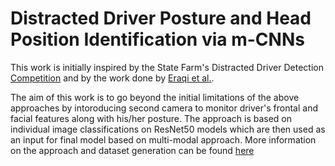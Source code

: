 # Distracted Driver Posture and Head Position Identification via m-CNNs

This work is initially inspired by the State Farm's Distracted Driver Detection [Competition](https://www.kaggle.com/c/state-farm-distracted-driver-detection/overview) and by the work done by [Eraqi et al.](https://heshameraqi.github.io/distraction_detection).

The aim of this work is to go beyond the initial limitations of the above approaches by intoroducing second camera to monitor driver's frontal and facial features along with his/her posture. The approach is based on individual image classifications on ResNet50 models which are then used as an input for final model based on multi-modal approach. More information on the approach and dataset generation can be found [here](https://github.com/kurshakuz/distracted_driver_detection/blob/master/Machine_Learning_Project_Report.pdf)
